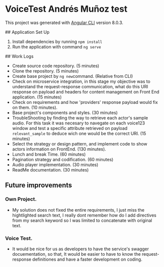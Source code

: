# VoiceTest Andrés Muñoz test

This project was generated with [Angular CLI](https://github.com/angular/angular-cli) version 8.0.3.

## Application Set Up
1. Install dependencies by running `npm install`
2. Run the application with command `ng serve`

## Work Logs
- Create source code repository. (5 minutes)
- Clone the repository. (5 minutes)
- Create base project by `ng new`command. (Relative from CLI)
- Check on microservice integration, in this stage my objective was to understand the request-response communication, what do this URI response on payload and headers for content management on Front End application. (15 minutes)
- Check on requirements and how 'providers' response payload would fix on them. (10 minutes).
- Base project's components and styles. (30 minutes)
- TroubleShooting by finding the way to retrieve each actor's sample audio. For this task it was necesary to navegate on each voice123 window and test a specific attribute retrieved on payload `relevant_sample` to deduce wich one would be the correct URI. (15 minutes)
- Select the strategy or design pattern, and implement code to show actors information on FrontEnd. (130 minutes).
- Lunch and break Time. (60 minutes)
- Pagination strategy and codification. (60 minutes)
- Audio player implementation. (30 minutes)
- ReadMe documentation. (30 minutes)
## Future improvements
### Own Project.
- My solution does not fixed the entire requirements, I just miss the hightlighted search text, I really dont remember how do I add directives from my search keyword so I was limited to concatenate with original text.
### Voice Test.
- It would be nice for us as developers to have the service's swagger docuementation, so that, It would be easier to have to know the request-response definitiones and have a faster development on coding.
